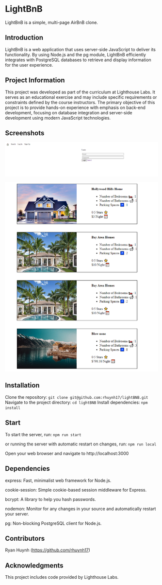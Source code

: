 
# LightBnB
LightBnB is a simple, multi-page AirBnB clone.

## Introduction
LightBnB is a web application that uses server-side JavaScript to deliver its functionality. By using Node.js and the pg module, LightBnB efficiently integrates with PostgreSQL databases to retrieve and display information for the user experience.

## Project Information
This project was developed as part of the curriculum at Lighthouse Labs. It serves as an educational exercise and may include specific requirements or constraints defined by the course instructors. The primary objective of this project is to provide hands-on experience with emphasis on back-end development, focusing on database integration and server-side development using modern JavaScript technologies.

## Screenshots
![Log in / Nav Bar ](https://github.com/rhuynh17/lightBNB/blob/master/images/Xpgrceg.png?raw=true)

![Listings](https://github.com/rhuynh17/lightBNB/blob/master/images/0q3MMNt.png?raw=true)


## Installation
Clone the repository:
`git clone git@github.com:rhuynh17/lightBNB.git`
Navigate to the project directory:
`cd lightBNB`
Install dependencies:
`npm install`

## Start 

To start the server, run:
`npm run start`

or running the server with automatic restart on changes, run:
`npm run local`

Open your web browser and navigate to http://localhost:3000

## Dependencies
express: Fast, minimalist web framework for Node.js.

cookie-session: Simple cookie-based session middleware for Express.

bcrypt: A library to help you hash passwords.

nodemon: Monitor for any changes in your source and automatically restart your server.

pg: Non-blocking PostgreSQL client for Node.js.

## Contributors
Ryan Huynh (https://github.com/rhuynh17)

## Acknowledgments
This project includes code provided by Lighthouse Labs.

